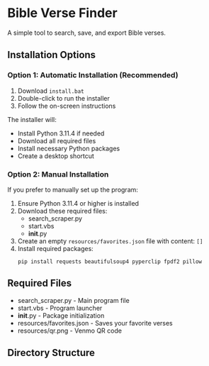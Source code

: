 # Bible Verse Finder

A simple tool to search, save, and export Bible verses.

## Installation Options

### Option 1: Automatic Installation (Recommended)
1. Download `install.bat`
2. Double-click to run the installer
3. Follow the on-screen instructions

The installer will:
- Install Python 3.11.4 if needed
- Download all required files
- Install necessary Python packages
- Create a desktop shortcut

### Option 2: Manual Installation
If you prefer to manually set up the program:

1. Ensure Python 3.11.4 or higher is installed
2. Download these required files:
   - search_scraper.py
   - start.vbs
   - __init__.py
3. Create an empty `resources/favorites.json` file with content: `[]`
4. Install required packages:
   ```
   pip install requests beautifulsoup4 pyperclip fpdf2 pillow
   ```

## Required Files
- search_scraper.py - Main program file
- start.vbs - Program launcher
- __init__.py - Package initialization
- resources/favorites.json - Saves your favorite verses
- resources/qr.png - Venmo QR code

## Directory Structure
```